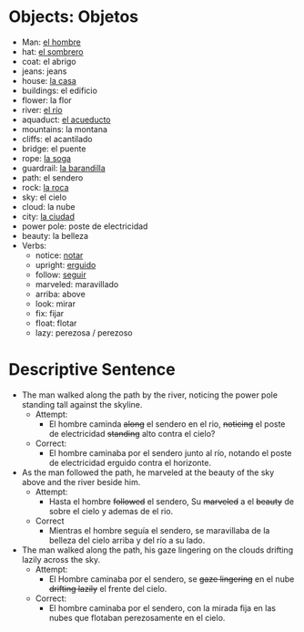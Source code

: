 # Objects: Objetos
- Man: [el hombre](https://www.spanishdict.com/translate/el%20hombre?langFrom=es)
- hat: [el sombrero](https://www.spanishdict.com/translate/el%20sombrero?langFrom=es)
- coat: el abrigo
- jeans: jeans
- house: [la casa](https://www.spanishdict.com/translate/la%20casa?langFrom=es)
- buildings: el edificio
- flower: la flor
- river: [el río](https://www.spanishdict.com/translate/el%20r%C3%ADo?langFrom=es)
- aquaduct: [el acueducto](https://www.spanishdict.com/translate/el%20acueducto?langFrom=es)
- mountains: la montana
- cliffs: el acantilado
- bridge: el puente
- rope: [la soga](https://www.spanishdict.com/translate/la%20soga?langFrom=es)
- guardrail: [la barandilla](https://www.spanishdict.com/translate/la%20barandilla?langFrom=es)
- path: el sendero
- rock: [la roca](https://www.spanishdict.com/translate/la%20roca?langFrom=es)
- sky: el cielo
- cloud: la nube
- city: [la ciudad](https://www.spanishdict.com/translate/la%20ciudad?langFrom=es)
- power pole: poste de electricidad
- beauty: la belleza
- Verbs:
	- notice: [notar](https://www.spanishdict.com/translate/notar)
	- upright: [erguido](https://www.spanishdict.com/translate/erguido)
	- follow: [seguir](https://www.spanishdict.com/translate/seguir?langFrom=es)
	- marveled: maravillado
	- arriba: above
	- look: mirar
	- fix: fijar
	- float: flotar
	- lazy: perezosa / perezoso
# Descriptive Sentence
- The man walked along the path by the river, noticing the power pole standing tall against the skyline.
	- Attempt:
		- El hombre caminda <s>along</s> el sendero en el rio, <s>noticing</s> el poste de electricidad <s>standing</s> alto contra el cielo?
	- Correct:
		- El hombre caminaba por el sendero junto al río, notando el poste de electricidad erguido contra el horizonte.
- As the man followed the path, he marveled at the beauty of the sky above and the river beside him.
	- Attempt:
		- Hasta el hombre <s>followed</s> el sendero, Su <s>marveled</s> a el <s>beauty</s> de sobre el cielo y ademas de el rio. 
	- Correct
		- Mientras el hombre seguía el sendero, se maravillaba de la belleza del cielo arriba y del río a su lado.
- The man walked along the path, his gaze lingering on the clouds drifting lazily across the sky.
	- Attempt:
		- El Hombre caminaba  por el sendero, se <s>gaze lingering</s> en el nube <s>drifting lazily</s> el frente del cielo.
	- Correct:
		- El hombre caminaba por el sendero, con la mirada fija en las nubes que flotaban perezosamente en el cielo.